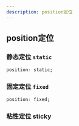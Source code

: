 ```yaml
---
description: position定位
---
```


## position定位

### 静态定位 `static`
```css
position: static;
```

### 固定定位 `fixed`

<div id="fixed">
</div>
<style>
  #fixed{
    position: fixed;
    top: 1em;
    right: 1em;
    width: 20%;
    background: #0091cc;
  }
</style>

```css
position: fixed;
```

### 粘性定位 sticky

<style>
  #content-wrapper .inner{
    display: flex;
    min-height: 100vh;
  }
  #content-wrapper .inner section{
    flex: 1 80%;
  }
  #content-wrapper .inner aside{
    flex: 20%;
    position: sticky;
    top: 1em;
  }
  
</style>
